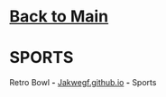# [Back to Main](README.md)

# SPORTS

Retro Bowl **-** <a href="https://jakwhegf.github.io/uab123/">Jakwegf.github.io</a> **-** Sports 
